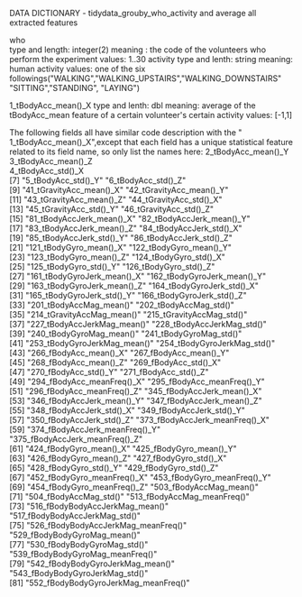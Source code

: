 DATA DICTIONARY - tidydata_grouby_who_activity and average all extracted features
           
who   
    type and length: integer(2)
    meaning : the code of the volunteers who perform the experiment
    values: 1..30
activity
    type and lenth: string
    meaning: human activity
    values: one of the six followings("WALKING","WALKING_UPSTAIRS","WALKING_DOWNSTAIRS" "SITTING","STANDING", "LAYING") 

 1_tBodyAcc_mean()_X
    type and lenth: dbl
    meaning: average of the tBodyAcc_mean feature of a certain volunteer's certain activity 
    values: [-1,1]
 
 The following fields all have similar code description with the " 1_tBodyAcc_mean()_X",except that each field has a 
 unique statistical feature related to its field name, so only list the names here:
 2_tBodyAcc_mean()_Y                
 3_tBodyAcc_mean()_Z                 
 4_tBodyAcc_std()_X                 
 [7] "5_tBodyAcc_std()_Y"                  "6_tBodyAcc_std()_Z"                 
 [9] "41_tGravityAcc_mean()_X"             "42_tGravityAcc_mean()_Y"            
[11] "43_tGravityAcc_mean()_Z"             "44_tGravityAcc_std()_X"             
[13] "45_tGravityAcc_std()_Y"              "46_tGravityAcc_std()_Z"             
[15] "81_tBodyAccJerk_mean()_X"            "82_tBodyAccJerk_mean()_Y"           
[17] "83_tBodyAccJerk_mean()_Z"            "84_tBodyAccJerk_std()_X"            
[19] "85_tBodyAccJerk_std()_Y"             "86_tBodyAccJerk_std()_Z"            
[21] "121_tBodyGyro_mean()_X"              "122_tBodyGyro_mean()_Y"             
[23] "123_tBodyGyro_mean()_Z"              "124_tBodyGyro_std()_X"              
[25] "125_tBodyGyro_std()_Y"               "126_tBodyGyro_std()_Z"              
[27] "161_tBodyGyroJerk_mean()_X"          "162_tBodyGyroJerk_mean()_Y"         
[29] "163_tBodyGyroJerk_mean()_Z"          "164_tBodyGyroJerk_std()_X"          
[31] "165_tBodyGyroJerk_std()_Y"           "166_tBodyGyroJerk_std()_Z"          
[33] "201_tBodyAccMag_mean()"              "202_tBodyAccMag_std()"              
[35] "214_tGravityAccMag_mean()"           "215_tGravityAccMag_std()"           
[37] "227_tBodyAccJerkMag_mean()"          "228_tBodyAccJerkMag_std()"          
[39] "240_tBodyGyroMag_mean()"             "241_tBodyGyroMag_std()"             
[41] "253_tBodyGyroJerkMag_mean()"         "254_tBodyGyroJerkMag_std()"         
[43] "266_fBodyAcc_mean()_X"               "267_fBodyAcc_mean()_Y"              
[45] "268_fBodyAcc_mean()_Z"               "269_fBodyAcc_std()_X"               
[47] "270_fBodyAcc_std()_Y"                "271_fBodyAcc_std()_Z"               
[49] "294_fBodyAcc_meanFreq()_X"           "295_fBodyAcc_meanFreq()_Y"          
[51] "296_fBodyAcc_meanFreq()_Z"           "345_fBodyAccJerk_mean()_X"          
[53] "346_fBodyAccJerk_mean()_Y"           "347_fBodyAccJerk_mean()_Z"          
[55] "348_fBodyAccJerk_std()_X"            "349_fBodyAccJerk_std()_Y"           
[57] "350_fBodyAccJerk_std()_Z"            "373_fBodyAccJerk_meanFreq()_X"      
[59] "374_fBodyAccJerk_meanFreq()_Y"       "375_fBodyAccJerk_meanFreq()_Z"      
[61] "424_fBodyGyro_mean()_X"              "425_fBodyGyro_mean()_Y"             
[63] "426_fBodyGyro_mean()_Z"              "427_fBodyGyro_std()_X"              
[65] "428_fBodyGyro_std()_Y"               "429_fBodyGyro_std()_Z"              
[67] "452_fBodyGyro_meanFreq()_X"          "453_fBodyGyro_meanFreq()_Y"         
[69] "454_fBodyGyro_meanFreq()_Z"          "503_fBodyAccMag_mean()"             
[71] "504_fBodyAccMag_std()"               "513_fBodyAccMag_meanFreq()"         
[73] "516_fBodyBodyAccJerkMag_mean()"      "517_fBodyBodyAccJerkMag_std()"      
[75] "526_fBodyBodyAccJerkMag_meanFreq()"  "529_fBodyBodyGyroMag_mean()"        
[77] "530_fBodyBodyGyroMag_std()"          "539_fBodyBodyGyroMag_meanFreq()"    
[79] "542_fBodyBodyGyroJerkMag_mean()"     "543_fBodyBodyGyroJerkMag_std()"     
[81] "552_fBodyBodyGyroJerkMag_meanFreq()"
